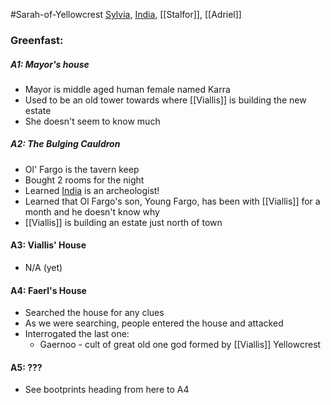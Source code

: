#Sarah-of-Yellowcrest
[Sylvia](PCs/Past/Sylvia.md), [India](PCs/Current/India.md), [[Stalfor]], [[Adriel]]
### Greenfast:
##### A1: Mayor's house
- Mayor is middle aged human female named Karra
- Used to be an old tower towards where [[Viallis]] is building the new estate
- She doesn't seem to know much

##### A2: The Bulging Cauldron
- Ol' Fargo is the tavern keep
- Bought 2 rooms for the night
- Learned [India](PCs/Current/India.md) is an archeologist!
- Learned that Ol Fargo's son, Young Fargo, has been with [[Viallis]] for a month and he doesn't know why
- [[Viallis]] is building an estate just north of town

#### A3: Viallis' House
- N/A (yet)

#### A4: Faerl's House
- Searched the house for any clues
- As we were searching, people entered the house and attacked
- Interrogated the last one:
	- Gaernoo - cult of great old one god formed by [[Viallis]] Yellowcrest

#### A5: ???
- See bootprints heading from here to A4